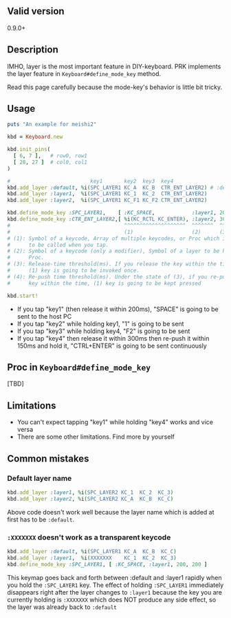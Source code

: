 ## Valid version

0.9.0+

## Description

IMHO, layer is the most important feature in DIY-keyboard.
PRK implements the layer feature in `Keyboard#define_mode_key` method.

Read this page carefully because the mode-key's behavior is little bit tricky.

## Usage

```ruby
puts "An example for meishi2"

kbd = Keyboard.new

kbd.init_pins(
  [ 6, 7 ],   # row0, row1
  [ 28, 27 ]  # col0, col1
)

#                          key1       key2  key3  key4
kbd.add_layer :default, %i(SPC_LAYER1 KC_A  KC_B  CTR_ENT_LAYER2) # :default layer should be added at first
kbd.add_layer :layer1,  %i(SPC_LAYER1 KC_1  KC_2  CTR_ENT_LAYER2)
kbd.add_layer :layer2,  %i(SPC_LAYER1 KC_F1 KC_F2 CTR_ENT_LAYER2)

kbd.define_mode_key :SPC_LAYER1,    [ :KC_SPACE,            :layer1, 200, 200 ]
kbd.define_mode_key :CTR_ENT_LAYER2,[ %i(KC_RCTL KC_ENTER), :layer2, 300, 150 ]
#                                     ^^^^^^^^^^^^^^^^^^^^  ^^^^^^^  ^^^  ^^^
#                                     (1)                   (2)      (3)  (4)
# (1): Symbol of a keycode, Array of multiple keycodes, or Proc which is going
#      to be called when you tap.
# (2): Symbol of a keycode (only a modifier), Symbol of a layer to be held, or
#      Proc.
# (3): Release-time threshold(ms). If you release the key within the time,
#      (1) key is going to be invoked once.
# (4): Re-push time threshold(ms). Under the state of (3), if you re-push the
#      key within the time, (1) key is going to be kept pressed

kbd.start!
```

- If you tap "key1" (then release it within 200ms), "SPACE" is going to be sent to the host PC
- If you tap "key2" while holding key1, "1" is going to be sent
- If you tap "key3" while holding key4, "F2" is going to be sent
- If you tap "key4" then release it within 300ms then re-push it within 150ms and hold it, "CTRL+ENTER" is going to be sent continuously

## Proc in `Keyboard#define_mode_key`

[TBD]

## Limitations

- You can't expect tapping "key1" while holding "key4" works and vice versa
- There are some other limitations. Find more by yourself

## Common mistakes

### Default layer name

```ruby
kbd.add_layer :layer1, %i(SPC_LAYER2 KC_1  KC_2  KC_3)
kbd.add_layer :layer2, %i(SPC_LAYER2 KC_A  KC_B  KC_C)
```

Above code doesn't work well because the layer name which is added at first has to be `:default`.

### `:XXXXXXX` doesn't work as a transparent keycode

```ruby
kbd.add_layer :default, %i(SPC_LAYER1 KC_A  KC_B  KC_C)
kbd.add_layer :layer1,  %i(XXXXXXX    KC_1  KC_2  KC_3)
kbd.define_mode_key :SPC_LAYER1, [ :KC_SPACE, :layer1, 200, 200 ]
```

This keymap goes back and forth between :default and :layer1 rapidly when you hold the `:SPC_LAYER1` key.
The effect of holding `:SPC_LAYER1` immediately disappears right after the layer changes to `:layer1` because the key you are currently holding is `:XXXXXXX` which does NOT produce any side effect, so the layer was already back to `:default`

